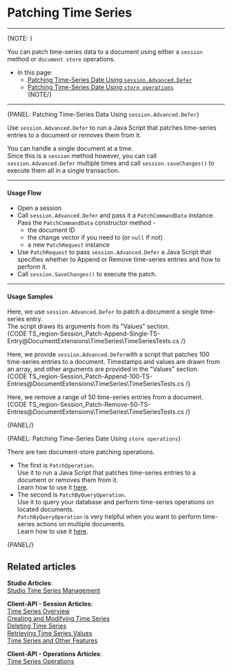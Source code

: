 ﻿# Patching Time Series
---

{NOTE: }

You can patch time-series data to a document using either 
a `session` method or `document store` operations.  

* In this page:  
   * [Patching Time-Series Date Using `session.Advanced.Defer`](../../../document-extensions/timeseries/client-api/patching-time-series#patching-time-series-data-using-session.advanced.defer)  
   * [Patching Time-Series Date Using `store operations`](../../../document-extensions/timeseries/client-api/patching-time-series#patching-time-series-date-using-store-operations)  
{NOTE/}

---

{PANEL: Patching Time-Series Data Using `session.Advanced.Defer`}

Use `session.Advanced.Defer` to run a Java Script that patches time-series 
entries to a document or removes them from it.  

You can handle a single document at a time.  
Since this is a `session` method however, you can call 
`session.Advanced.Defer` multiple times and call `session.saveChanges()` 
to execute them all in a single transaction.  

---

#### Usage Flow  

* Open a session  
* Call `session.Advanced.Defer` and pass it a `PatchCommandData` instance.  
  Pass the `PatchCommandData` constructor method -  
   * the document ID  
   * the change vector if you need to (or `null` if not)  
   * a new `PatchRequest` instance  
* Use `PatchRequest` to pass `session.Advanced.Defer` a Java Script that 
  specifies whether to Append or Remove time-series entries and how to 
  perform it.  
* Call `session.SaveChanges()` to execute the patch.  
   
---

#### Usage Samples  

Here, we use `session.Advanced.Defer` to patch a document a single 
time-series entry.  
The script draws its arguments from its "Values" section.  
{CODE TS_region-Session_Patch-Append-Single-TS-Entry@DocumentExtensions\TimeSeries\TimeSeriesTests.cs /}

Here, we provide `session.Advanced.Defer`with a script that patches 
100 time-series entries to a document. Timestamps and values are drawn 
from an array, and other arguments are provided in the "Values" section.  
{CODE TS_region-Session_Patch-Append-100-TS-Entries@DocumentExtensions\TimeSeries\TimeSeriesTests.cs /}

Here, we remove a range of 50 time-series entries from a document.  
{CODE TS_region-Session_Patch-Remove-50-TS-Entries@DocumentExtensions\TimeSeries\TimeSeriesTests.cs /}

{PANEL/}

{PANEL: Patching Time-Series Date Using `store operations`}

There are two document-store patching operations.  

* The first is `PatchOperation`.  
  Use it to run a Java Script that patches time-series entries to 
  a document or removes them from it.  
  Learn how to use it [here](../../../document-extensions/timeseries/client-api/time-series-operations#configuretimeseriesoperation:-manage-rollup-and-retention-policies).  
* The second is `PatchByQueryOperation`.  
  Use it to query your database and perform time-series operations 
  on located documents.  
  `PatchByQueryOperation` is very helpful when you want to perform 
  time-series actions on multiple documents.  
  Learn how to use it [here](../../../document-extensions/timeseries/client-api/time-series-operations#patchbyqueryoperation:-patch-time-series-data-by-query).  

{PANEL/}

## Related articles
**Studio Articles**:  
[Studio Time Series Management]()  

**Client-API - Session Articles**:  
[Time Series Overview]()  
[Creating and Modifying Time Series]()  
[Deleting Time Series]()  
[Retrieving Time Series Values]()  
[Time Series and Other Features]()  

**Client-API - Operations Articles**:  
[Time Series Operations]()  
